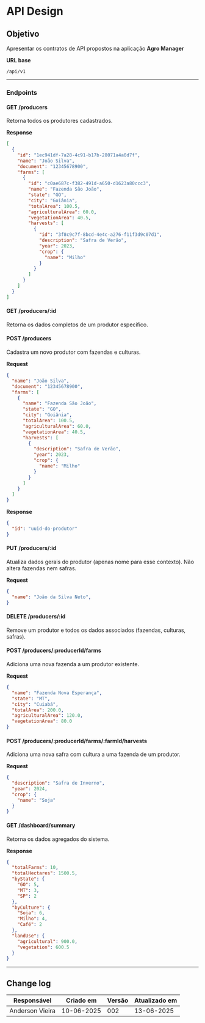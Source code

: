 # API Design

## Objetivo

Apresentar os contratos de API propostos na aplicação **Agro Manager**

**URL base**

`/api/v1`

---

### Endpoints

#### GET /producers

Retorna todos os produtores cadastrados.

**Response**

```json
[
  {
    "id": "1ec941df-7a28-4c91-b17b-28071a4a0d7f",
    "name": "João Silva",
    "document": "12345678900",
    "farms": [
      {
        "id": "c0ae687c-f382-491d-a650-d1623a80ccc3",
        "name": "Fazenda São João",
        "state": "GO",
        "city": "Goiânia",
        "totalArea": 100.5,
        "agriculturalArea": 60.0,
        "vegetationArea": 40.5,
        "harvests": [
          {
            "id": "3f8c9c7f-8bcd-4e4c-a276-f11f3d9c07d1",
            "description": "Safra de Verão",
            "year": 2023,
            "crop": {
              "name": "Milho"
            }
          }
        ]
      }
    ]
  }
]
```

#### GET /producers/:id

Retorna os dados completos de um produtor específico.

#### POST /producers

Cadastra um novo produtor com fazendas e culturas.

**Request**

```json
{
  "name": "João Silva",
  "document": "12345678900",
  "farms": [
    {
      "name": "Fazenda São João",
      "state": "GO",
      "city": "Goiânia",
      "totalArea": 100.5,
      "agriculturalArea": 60.0,
      "vegetationArea": 40.5,
      "harvests": [
        {
          "description": "Safra de Verão",
          "year": 2023,
          "crop": {
            "name": "Milho"
          }
        }
      ]
    }
  ]
}
```

**Response**

```json
{
  "id": "uuid-do-produtor"
}
```

#### PUT /producers/:id

Atualiza dados gerais do produtor (apenas nome para esse contexto). Não altera fazendas nem safras.

**Request**

```json
{
  "name": "João da Silva Neto",
}
```

#### DELETE /producers/:id

Remove um produtor e todos os dados associados (fazendas, culturas, safras).

#### POST /producers/:producerId/farms

Adiciona uma nova fazenda a um produtor existente.

**Request**

```json
{
  "name": "Fazenda Nova Esperança",
  "state": "MT",
  "city": "Cuiabá",
  "totalArea": 200.0,
  "agriculturalArea": 120.0,
  "vegetationArea": 80.0
}
```

#### POST /producers/:producerId/farms/:farmId/harvests

Adiciona uma nova safra com cultura a uma fazenda de um produtor.

**Request**

```json
{
  "description": "Safra de Inverno",
  "year": 2024,
  "crop": {
    "name": "Soja"
  }
}
```

#### GET /dashboard/summary

Retorna os dados agregados do sistema.

**Response**

```json
{
  "totalFarms": 10,
  "totalHectares": 1500.5,
  "byState": {
    "GO": 5,
    "MT": 3,
    "SP": 2
  },
  "byCulture": {
    "Soja": 6,
    "Milho": 4,
    "Café": 2
  },
  "landUse": {
    "agricultural": 900.0,
    "vegetation": 600.5
  }
}

```
---

## Change log

| Responsável     | Criado em  | Versão | Atualizado em |
| --------------- | ---------- | ------ | ------------- |
| Anderson Vieira | 10-06-2025 | 002    | 13-06-2025   |
